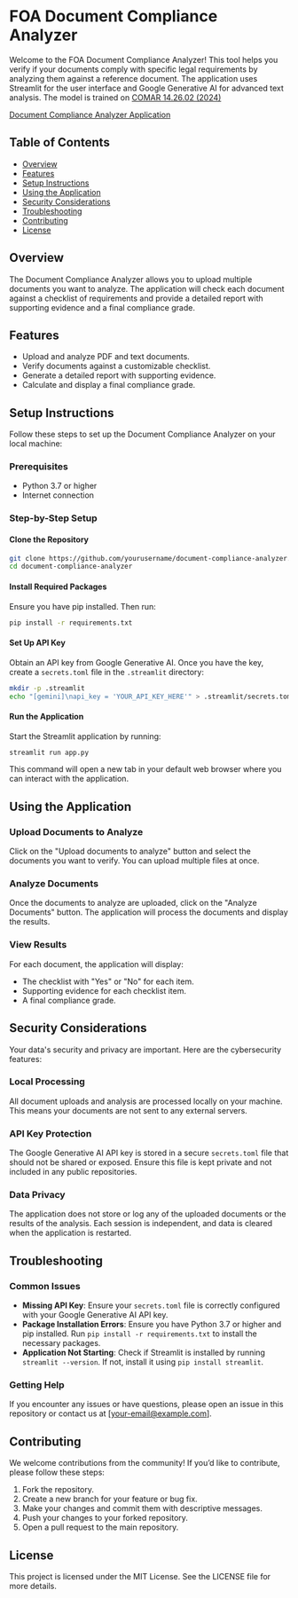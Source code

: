 # FOA Document Compliance Analyzer

Welcome to the FOA Document Compliance Analyzer! This tool helps you verify if your documents comply with specific legal requirements by analyzing them against a reference document. The application uses Streamlit for the user interface and Google Generative AI for advanced text analysis. The model is trained on [COMAR 14.26.02 (2024)](https://github.com/MEADecarb/FOAChat/blob/main/COMAR%2014.26.02%20%20Green%20Building%20Tax%20Credit%20Program.md)

[Document Compliance Analyzer Application](https://foachat-dgfkxcc5krd8euggnowlkg.streamlit.app/)

## Table of Contents
- [Overview](#overview)
- [Features](#features)
- [Setup Instructions](#setup-instructions)
- [Using the Application](#using-the-application)
- [Security Considerations](#security-considerations)
- [Troubleshooting](#troubleshooting)
- [Contributing](#contributing)
- [License](#license)

## Overview
The Document Compliance Analyzer allows you to upload multiple documents you want to analyze. The application will check each document against a checklist of requirements and provide a detailed report with supporting evidence and a final compliance grade.

## Features
- Upload and analyze PDF and text documents.
- Verify documents against a customizable checklist.
- Generate a detailed report with supporting evidence.
- Calculate and display a final compliance grade.

## Setup Instructions
Follow these steps to set up the Document Compliance Analyzer on your local machine:

### Prerequisites
- Python 3.7 or higher
- Internet connection

### Step-by-Step Setup

#### Clone the Repository
```sh
git clone https://github.com/yourusername/document-compliance-analyzer.git
cd document-compliance-analyzer
```

#### Install Required Packages
Ensure you have pip installed. Then run:
```sh
pip install -r requirements.txt
```

#### Set Up API Key
Obtain an API key from Google Generative AI. Once you have the key, create a `secrets.toml` file in the `.streamlit` directory:
```sh
mkdir -p .streamlit
echo "[gemini]\napi_key = 'YOUR_API_KEY_HERE'" > .streamlit/secrets.toml
```

#### Run the Application
Start the Streamlit application by running:
```sh
streamlit run app.py
```
This command will open a new tab in your default web browser where you can interact with the application.

## Using the Application

### Upload Documents to Analyze
Click on the "Upload documents to analyze" button and select the documents you want to verify. You can upload multiple files at once.

### Analyze Documents
Once the documents to analyze are uploaded, click on the "Analyze Documents" button. The application will process the documents and display the results.

### View Results
For each document, the application will display:
- The checklist with "Yes" or "No" for each item.
- Supporting evidence for each checklist item.
- A final compliance grade.

## Security Considerations
Your data's security and privacy are important. Here are the cybersecurity features:

### Local Processing
All document uploads and analysis are processed locally on your machine. This means your documents are not sent to any external servers.

### API Key Protection
The Google Generative AI API key is stored in a secure `secrets.toml` file that should not be shared or exposed. Ensure this file is kept private and not included in any public repositories.

### Data Privacy
The application does not store or log any of the uploaded documents or the results of the analysis. Each session is independent, and data is cleared when the application is restarted.

## Troubleshooting

### Common Issues
- **Missing API Key**: Ensure your `secrets.toml` file is correctly configured with your Google Generative AI API key.
- **Package Installation Errors**: Ensure you have Python 3.7 or higher and pip installed. Run `pip install -r requirements.txt` to install the necessary packages.
- **Application Not Starting**: Check if Streamlit is installed by running `streamlit --version`. If not, install it using `pip install streamlit`.

### Getting Help
If you encounter any issues or have questions, please open an issue in this repository or contact us at [your-email@example.com].

## Contributing
We welcome contributions from the community! If you’d like to contribute, please follow these steps:
1. Fork the repository.
2. Create a new branch for your feature or bug fix.
3. Make your changes and commit them with descriptive messages.
4. Push your changes to your forked repository.
5. Open a pull request to the main repository.

## License
This project is licensed under the MIT License. See the LICENSE file for more details.

